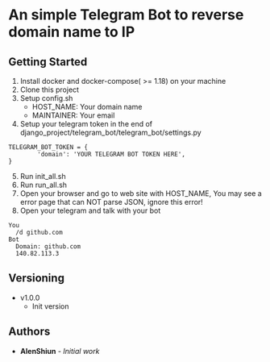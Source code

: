 # An simple Telegram Bot to reverse domain name to IP 

## Getting Started

1. Install docker and docker-compose( >= 1.18) on your machine
2. Clone this project
3. Setup config.sh
    * HOST_NAME: Your domain name
    * MAINTAINER: Your email
4. Setup your telegram token in the end of django_project/telegram_bot/telegram_bot/settings.py
```
TELEGRAM_BOT_TOKEN = {
        'domain': 'YOUR TELEGRAM BOT TOKEN HERE',
}
```

5. Run init_all.sh
6. Run run_all.sh
7. Open your browser and go to web site with HOST_NAME, You may see a error page that can NOT parse JSON, ignore this error!
8. Open your telegram and talk with your bot
```
You
  /d github.com
Bot
  Domain: github.com
  140.82.113.3
```

## Versioning

* v1.0.0
  * Init version

## Authors

* **AlenShiun** - *Initial work*

